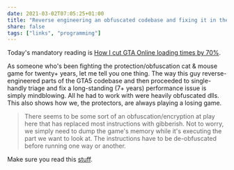 ```yaml
---
date: 2021-03-02T07:05:25+01:00
title: "Reverse engineering an obfuscated codebase and fixing it in the process"
share: false
tags: ["links", "programming"]
---
```

Today's mandatory reading is [How I cut GTA Online loading times by 70%][1].

As someone who's been fighting the protection/obfuscation cat & mouse game for
twenty+ years, let me tell you one thing. The way this guy reverse-engineered
parts of the GTA5 codebase and then proceeded to single-handly triage and fix
a long-standing (7+ years) performance issue is simply mindblowing. All he had
to work with were heavily obfuscated dlls.  This also shows how we, the
protectors, are always playing a losing game.

> There seems to be some sort of an obfuscation/encryption at play here that
> has replaced most instructions with gibberish. Not to worry, we simply need
> to dump the game's memory while it's executing the part we want to look at.
> The instructions have to be de-obfuscated before running one way or another.

Make sure you read this [stuff][1].



 [1]: https://nee.lv/2021/02/28/How-I-cut-GTA-Online-loading-times-by-70/
 [rss]: https://nicolaiarocci.com/index.xml
 [tw]: http://twitter.com/nicolaiarocci
 [nl]: https://buttondown.email/nicolaiarocci

